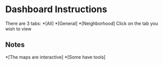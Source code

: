 # Dashboard Instructions
There are 3 tabs:
*[All]
*[General]
*[Neighborhood]
Click on the tab you wish to view

## Notes
*[The maps are interactive]
*[Some have tools]